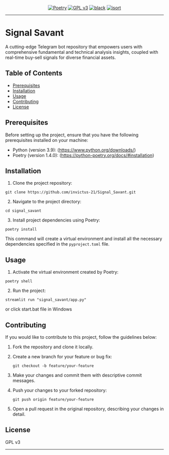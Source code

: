 <div align="center">

[![Poetry](https://img.shields.io/badge/packaging-poetry-cyan.svg)](https://python-poetry.org/)
[![GPL v3](https://img.shields.io/badge/License-GPLv3-blue.svg)](https://www.gnu.org/licenses/gpl-3.0)
[![black](https://img.shields.io/badge/code%20style-black-000000.svg)](https://github.com/psf/black)
[![isort](https://img.shields.io/badge/%20imports-isort-%231674b1?style=flat&labelColor=ef8336)](https://pycqa.github.io/isort/)

</div>

<hr>

# Signal Savant

A cutting-edge Telegram bot repository that empowers users with comprehensive fundamental and technical analysis insights, coupled with real-time buy-sell signals for diverse financial assets.

## Table of Contents

- [Prerequisites](#prerequisites)
- [Installation](#installation)
- [Usage](#usage)
- [Contributing](#contributing)
- [License](#license)

## Prerequisites

Before setting up the project, ensure that you have the following prerequisites installed on your machine:

- Python (version 3.9):
  (https://www.python.org/downloads/)
- Poetry (version 1.4.0):
  (https://python-poetry.org/docs/#installation)

## Installation

1. Clone the project repository:

```
git clone https://github.com/invictus-21/Signal_Savant.git
```

2. Navigate to the project directory:

```
cd signal_savant
```

3. Install project dependencies using Poetry:

```
poetry install
```

This command will create a virtual environment and install all the necessary dependencies specified in the `pyproject.toml` file.

## Usage

1. Activate the virtual environment created by Poetry:

```
poetry shell
```

2. Run the project:

```
streamlit run "signal_savant/app.py"
```

or click start.bat file in Windows


## Contributing

If you would like to contribute to this project, follow the guidelines below:

1. Fork the repository and clone it locally.

2. Create a new branch for your feature or bug fix:
   ```
   git checkout -b feature/your-feature
   ```

3. Make your changes and commit them with descriptive commit messages.

4. Push your changes to your forked repository:
   ```
   git push origin feature/your-feature
   ```

5. Open a pull request in the original repository, describing your changes in detail.


## License

GPL v3

---
